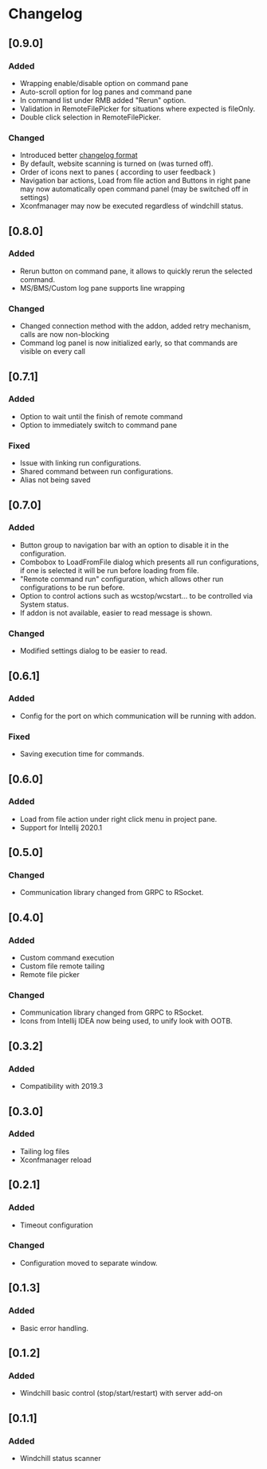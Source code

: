 # Changelog

## [0.9.0]
### Added
- Wrapping enable/disable option on command pane
- Auto-scroll option for log panes and command pane
- In command list under RMB added "Rerun" option.
- Validation in RemoteFilePicker for situations where expected is fileOnly.
- Double click selection in RemoteFilePicker.
### Changed
- Introduced better [changelog format](https://github.com/JetBrains/gradle-changelog-plugin)
- By default, website scanning is turned on (was turned off).
- Order of icons next to panes ( according to user feedback )
- Navigation bar actions, Load from file action and Buttons in right pane may now automatically open command panel (may be switched off in settings)
- Xconfmanager may now be executed regardless of windchill status.

## [0.8.0]
### Added
- Rerun button on command pane, it allows to quickly rerun the selected command.
- MS/BMS/Custom log pane supports line wrapping
### Changed
- Changed connection method with the addon, added retry mechanism, calls are now non-blocking
- Command log panel is now initialized early, so that commands are visible on every call

## [0.7.1]
### Added
- Option to wait until the finish of remote command
- Option to immediately switch to command pane

### Fixed
- Issue with linking run configurations.
- Shared command between run configurations.
- Alias not being saved

## [0.7.0]
### Added
- Button group to navigation bar with an option to disable it in the configuration.
- Combobox to LoadFromFile dialog which presents all run configurations, if one is selected it will be run before loading from file.
- "Remote command run" configuration, which allows other run configurations to be run before.
- Option to control actions such as wcstop/wcstart... to be controlled via System status.
- If addon is not available, easier to read message is shown.
### Changed
- Modified settings dialog to be easier to read.

## [0.6.1]
### Added
- Config for the port on which communication will be running with addon.
### Fixed
- Saving execution time for commands.

## [0.6.0]
### Added
- Load from file action under right click menu in project pane.
- Support for Intellij 2020.1

## [0.5.0]
### Changed
- Communication library changed from GRPC to RSocket.

## [0.4.0]
### Added
- Custom command execution
- Custom file remote tailing
- Remote file picker
### Changed
- Communication library changed from GRPC to RSocket.
- Icons from Intellij IDEA now being used, to unify look with OOTB.

## [0.3.2]
### Added
- Compatibility with 2019.3

## [0.3.0]
### Added
- Tailing log files
- Xconfmanager reload

## [0.2.1]
### Added
- Timeout configuration
### Changed
- Configuration moved to separate window.

## [0.1.3]
### Added
- Basic error handling.

## [0.1.2]
### Added
- Windchill basic control (stop/start/restart) with server add-on

## [0.1.1]
### Added
- Windchill status scanner

